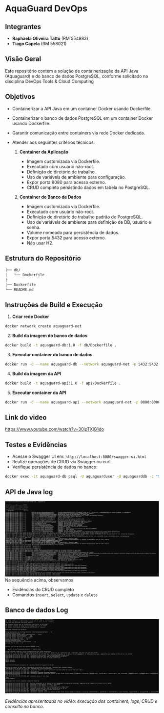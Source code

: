 # AquaGuard DevOps

## Integrantes
- **Raphaela Oliveira Tatto** (RM 554983)
- **Tiago Capela** (RM 558021)

## Visão Geral
Este repositório contém a solução de containerização da API Java (Aquaguard) e do banco de dados PostgreSQL, conforme solicitado na disciplina DevOps Tools & Cloud Computing 

## Objetivos
- Containerizar a API Java em um container Docker usando Dockerfile.
- Containerizar o banco de dados PostgreSQL em um container Docker usando Dockerfile.
- Garantir comunicação entre containers via rede Docker dedicada.
- Atender aos seguintes critérios técnicos:

  1. **Container da Aplicação**  
     - Imagem customizada via Dockerfile.  
     - Executado com usuário não-root.  
     - Definição de diretório de trabalho.  
     - Uso de variáveis de ambiente para configuração.  
     - Expor porta 8080 para acesso externo.  
     - CRUD completo persistindo dados em tabela no PostgreSQL.

  2. **Container do Banco de Dados**  
     - Imagem customizada via Dockerfile.  
     - Executado com usuário não-root.  
     - Definição de diretório de trabalho padrão do PostgreSQL.  
     - Uso de variáveis de ambiente para definição de DB, usuário e senha.  
     - Volume nomeado para persistência de dados.  
     - Expor porta 5432 para acesso externo.  
     - Não usar H2.

## Estrutura do Repositório
```
├── db/
│   └── Dockerfile
├
│── Dockerfile
└── README.md
```

## Instruções de Build e Execução

1. **Criar rede Docker**
```bash
docker network create aquaguard-net
```

2. **Build da imagem do banco de dados**
```bash
docker build -t aquaguard-db:1.0 -f db/Dockerfile .
```

3. **Executar container do banco de dados**
```bash
docker run -d --name aquaguard-db --network aquaguard-net -p 5432:5432 -v pgdata:/var/lib/postgresql/data aquaguard-db:1.0
```

4. **Build da imagem da API**
```bash
docker build -t aquaguard-api:1.0 -f api/Dockerfile .
```

5. **Executar container da API**
```bash
docker run -d --name aquaguard-api --network aquaguard-net -p 8080:8080   -e SPRING_DATASOURCE_URL=jdbc:postgresql://aquaguard-db:5432/aquaguarddb   -e SPRING_DATASOURCE_USERNAME=aquaguarduser   -e SPRING_DATASOURCE_PASSWORD=supersecret   -e SPRING_DATASOURCE_DRIVER_CLASS_NAME=org.postgresql.Driver   -e SPRING_JPA_DATABASE_PLATFORM=org.hibernate.dialect.PostgreSQLDialect   aquaguard-api:1.0
```
## Link do video
https://www.youtube.com/watch?v=30ipTXjG1do

## Testes e Evidências
- Acesse o Swagger UI em: `http://localhost:8080/swagger-ui.html`
- Realize operações de CRUD via Swagger ou curl.
- Verifique persistência de dados no banco:
```bash
docker exec -it aquaguard-db psql -U aquaguarduser -d aquaguarddb -c "SELECT * FROM tb_aqua_usuario;"
```
## API de Java log
![Log API de java](https://github.com/raphatatto/devops-aquaguard/blob/main/img/log-api.png)
Na sequência acima, observamos:
- Evidências do CRUD completo
- Comandos `insert`, `select`, `update` e `delete`


## Banco de dados Log
![Log do banco](https://github.com/raphatatto/devops-aquaguard/blob/main/img/logs-db.png)


*Evidências apresentadas no vídeo: execução dos containers, logs, CRUD e consulta no banco.* 
